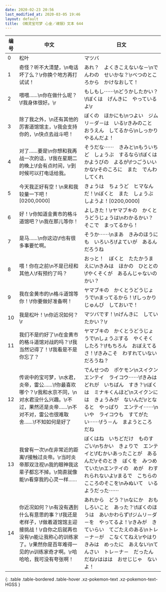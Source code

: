 ```yaml
---
date: 2020-02-23 20:56
last_modified_at: 2020-03-05 19:46
layout: default
title: 《精灵宝可梦 心金／魂银》文本 644
---
```

| 编号 | 中文 | 日文 |
| ---- | ---- | ---- |
| 0 | 松叶 | マツバ |
| 1 | 奇怪？听不大清楚，\n电话坏了么？\r你换个地方再打试试！ | あれ？　よくきこえないな－\nでんわの　せいかな？\rべつのところから　かけなおして！ |
| 2 | 喂喂……\n你在做什么呢？\f我身体很好。\r | もしもし⋯⋯\nどうかしたかい？\fぼくは　げんきに　やっているよ\r |
| 3 | 除了我之外，\n还有其他的厉害道馆馆主，\r我会支持你的，\n快点去战斗吧！ | ぼくの　ほかにも\nつよい　ジムリ－ダ－は　いる\rきみのこと　おうえん　してるから\nしっかり　やるんだよ！ |
| 4 | 对了……要是\n你想和我再战一次的话，\f我在星期二的晚上\f会有点时间，\r到时候可以打电话给我。 | そうだな⋯⋯　きみと\nもういちど　しょうぶ　するなら\fぼくは　かようびの　よるが\fつごういいかな\rそのころに　また　でんわしてくれ |
| 5 | 今天我正好有空！\n来和我较量一下吧！[0200,0000] | きょうは　ちょうど　ヒマなんだ！\nぼくと　また　しょうぶ　しようよ！[0200,0000] |
| 6 | 好！\r你知道金黄市的格斗道馆吧？\n我在那儿等你！ | よしきた！\rヤマブキの　かくとうどうじょうは\nわかるかい？　そこで　まってるから！ |
| 7 | 是马……\n你这边\f也有很多事要忙啊。 | そうか⋯⋯\nまあ　きみのほうにも　いろいろ\fよていが　あるんだろうね |
| 8 | 喂！你在之前\n不是已经和其他人\f有预约了吗？ | おっと！　ぼくと　たたかうまえに\nきみは　ほかの　ひととの\fやくそくが　あるんじゃないのかい？ |
| 9 | 我在金黄市的\n格斗道馆等你！\f你要做好准备啊！ | ヤマブキの　かくとうどうじょうで\nまってるから！\fしっかり　じゅんび　しておいで！ |
| 10 | 我是松叶！\n你近况如何？\r | マツバです！\nげんきに　していたかい？\r |
| 11 | 我们不是约好了\n在金黄市的格斗道馆对战的吗？\f我当然记得了！\f我看是不是你忘了？ | ヤマブキの　かくとうどうじょうで\nしょうぶする　やくそく　したろ？\fもちろん　おぼえてるさ！\fきみこそ　わすれていない　だろうね？ |
| 12 | 传说中的宝可梦，\n水君，炎帝，雷公……\f你最喜欢哪个？\r我和水京不同，\n对水君没什么兴趣。\r不过，果然还是炎帝……\n不对不对，雷公也很难取舍……\f不知如何是好了 | でんせつの　ポケモン\nスイクン　エンテイ　ライコウ⋯⋯\fきみは　どれが　いちばん　すき？\rぼくは　ミナキくんほど\nスイクンには　きょうみが　ないんだ\rとなると　やっぱり　エンテイ⋯⋯\nいや　ライコウも　すてがたい⋯⋯\fう－ん　まようところ　だね |
| 13 | 我曾有一次\n在非常近的距离\f接触过炎帝。\r当时炎帝那双注视\n我的眼神我这辈子都忘不掉。\r简直就像能\n看穿我的心灵一样…… | ぼくはね　いちどだけ　ものすごい\nちかい　きょりで　エンテイと\fむかいあったことが　あるんだ\rそのとき　ぼくを　みつめていた\nエンテイの　めが　わすれられないよ\rまるで　こちらの　こころのそこを\nみぬいて　いるようだった⋯⋯ |
| 14 | 你近况如何？\n有没有遇到什么有意思的事？\f我还是老样子，\f做着道馆馆主迎接挑战！\r自你之后就再也没有\n能让我称心的训练家了。\r果然你是百年难得一见的\n训练家奇才啊。\r哈哈哈，我可没有夸张啊！ | あれから　どう？\nなにか　おもしろいこと　あった？\fぼくのほうは　あいかわらず\fジムリ－ダ－を　やってるよ！\rきみが　きていらい　てごたえのある\nトレ－ナ－が　こなくてねえ\rやはり　きみは　めったに　あえない\nてんさい　トレ－ナ－　だったんだね\rははは　おせじじゃ　ないよ！ |
{: .table .table-bordered .table-hover .xz-pokemon-text .xz-pokemon-text-HGSS }